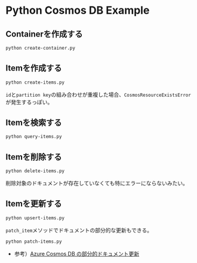 # Python Cosmos DB Example

## Containerを作成する

```bash
python create-container.py
```

## Itemを作成する

```bash
python create-items.py
```

`id`と`partition key`の組み合わせが重複した場合、`CosmosResourceExistsError`が発生するっぽい。

## Itemを検索する

```bash
python query-items.py
```

## Itemを削除する

```bash
python delete-items.py
```

削除対象のドキュメントが存在していなくても特にエラーにならないみたい。

## Itemを更新する

```bash
python upsert-items.py
```

`patch_item`メソッドでドキュメントの部分的な更新もできる。

```bash
python patch-items.py
```

- 参考）[Azure Cosmos DB の部分的ドキュメント更新](https://learn.microsoft.com/ja-jp/azure/cosmos-db/partial-document-update)
